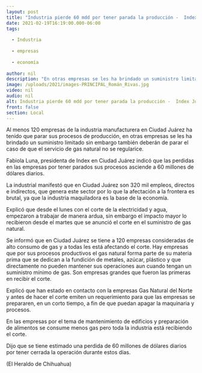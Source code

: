 ```yaml
---
layout: post
title: "Industria pierde 60 mdd por tener parada la producción -  Index Juárez"
date: 2021-02-19T16:19:00.000-06:00
tags:
  
  - Industria
  
  - empresas
  
  - economía
  
author: nil
description: "En otras empresas se les ha brindado un suministro limitado sin embargo también deberán de parar"
image: /uploads/2021/images-PRINCIPAL_Román_Rivas.jpg
video: nil
audio: nil
alt: Industria pierde 60 mdd por tener parada la producción -  Index Juárez
front: false
section: Local
---
```


Al menos 120 empresas de la industria manufacturera en Ciudad Juárez ha tenido que parar sus procesos de producción, en otras empresas se les ha brindado un suministro limitado sin embargo también deberán de parar el caso de que el servicio de gas natural no se regularice.

Fabiola Luna, presidenta de Index en Ciudad Juárez indicó que las perdidas en las empresas por tener parados sus procesos asciende a 60 millones de dólares diarios.

La industrial manifestó que en Ciudad Juárez son 320 mil empleos, directos e indirectos, que genera este sector por lo que la afectación a la frontera es brutal, ya que la industria maquiladora es la base de la economía.

Explicó que desde el lunes con el corte de la electricidad y agua, empezaron a trabajar de manera ardua, sin embargo el impacto mayor lo recibieron desde el martes que se anunció el corte en el suministro de gas natural.

Se informó que en Ciudad Juárez se tiene a 120 empresas consideradas de alto consumo de gas y a todas les está afectando el corte. Hay empresas que por sus procesos productivos el gas natural forma parte de su materia prima que se dedican a la fundición de metales, azúcar, plástico y que directamente no pueden mantener sus operaciones aun cuando tengan un suministro mínimo de gas. Son empresas grandes que fueron las primeras en recibir el corte.

Explicó que han estado en contacto con la empresas Gas Natural del Norte y antes de hacer el corte emiten un requerimiento para que las empresas se prepararen, en un corto tiempo, a fin de que puedan apagar la maquinaria y procesos.

En las empresas por el tema de mantenimiento de edificios y preparación de alimentos se consume menos gas pero toda la industria está recibiendo el corte.

Dijo que se tiene estimado una perdida de 60 millones de dólares diarios por tener cerrada la operación durante estos días.

(El Heraldo de Chihuahua)